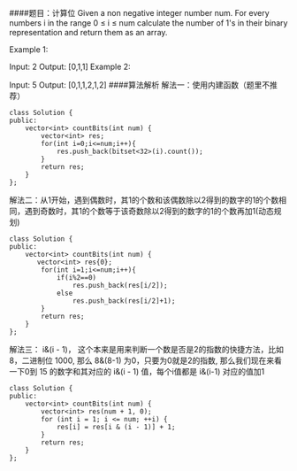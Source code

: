 ####题目：计算位
Given a non negative integer number num. For every numbers i in the range 0 ≤ i ≤ num calculate the number of 1's in their binary representation and return them as an array.

Example 1:

Input: 2
Output: [0,1,1]
Example 2:

Input: 5
Output: [0,1,1,2,1,2]
####算法解析
解法一：使用内建函数（题里不推荐）
```
class Solution {
public:
    vector<int> countBits(int num) {
        vector<int> res;
        for(int i=0;i<=num;i++){
            res.push_back(bitset<32>(i).count());
        }
        return res;
    }
};
```
解法二：从1开始，遇到偶数时，其1的个数和该偶数除以2得到的数字的1的个数相同，遇到奇数时，其1的个数等于该奇数除以2得到的数字的1的个数再加1(动态规划)
```
class Solution {
public:
    vector<int> countBits(int num) {
       vector<int> res{0};
        for(int i=1;i<=num;i++){
            if(i%2==0)
                res.push_back(res[i/2]);
            else
                res.push_back(res[i/2]+1);
        }
        return res;
    }
};
```
解法三： i&(i - 1)， 这个本来是用来判断一个数是否是2的指数的快捷方法，比如8，二进制位 1000, 那么 8&(8-1) 为0，只要为0就是2的指数, 那么我们现在来看一下0到 15 的数字和其对应的 i&(i - 1) 值，每个i值都是 i&(i-1) 对应的值加1
```
class Solution {
public:
    vector<int> countBits(int num) {
        vector<int> res(num + 1, 0);
        for (int i = 1; i <= num; ++i) {
            res[i] = res[i & (i - 1)] + 1;
        }
        return res;
    }
};
```
